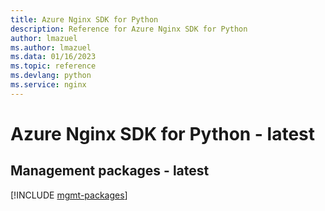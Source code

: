 ```yaml
---
title: Azure Nginx SDK for Python
description: Reference for Azure Nginx SDK for Python
author: lmazuel
ms.author: lmazuel
ms.data: 01/16/2023
ms.topic: reference
ms.devlang: python
ms.service: nginx
---
```

# Azure Nginx SDK for Python - latest

## Management packages - latest
[!INCLUDE [mgmt-packages](nginx-mgmt-index.md)]